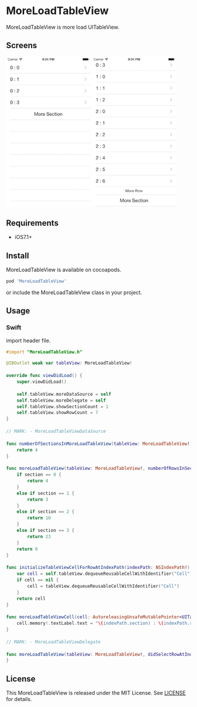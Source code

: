 # MoreLoadTableView

MoreLoadTableView is more load UITableView.

## Screens

<img src="https://github.com/TakayoshiMiyamoto/MoreLoadTableView/blob/master/images/screen1.png" width="230px">
<img src="https://github.com/TakayoshiMiyamoto/MoreLoadTableView/blob/master/images/screen2.png" width="230px">

## Requirements

- iOS7.1+

## Install

MoreLoadTableView is available on cocoapods.

```ruby
pod 'MoreLoadTableView'
```

or include the MoreLoadTableView class in your project.

## Usage

### Swift

import header file.

``` objective-c
#import "MoreLoadTableView.h"
```

``` swift
@IBOutlet weak var tableView: MoreLoadTableView!

override func viewDidLoad() {
    super.viewDidLoad()

    self.tableView.moreDataSource = self
    self.tableView.moreDelegate = self
    self.tableView.showSectionCount = 1
    self.tableView.showRowCount = 7
}

// MARK: - MoreLoadTableViewDataSource

func numberOfSectionsInMoreLoadTableView(tableView: MoreLoadTableView!) -> Int {
    return 4
}

func moreLoadTableView(tableView: MoreLoadTableView!, numberOfRowsInSection section: Int) -> Int {
    if section == 0 {
        return 4
    }
    else if section == 1 {
        return 3
    }
    else if section == 2 {
        return 10
    }
    else if section == 3 {
        return 23
    }
    return 0
}

func initializeTableViewCellForRowAtIndexPath(indexPath: NSIndexPath!) -> UITableViewCell! {
    var cell = self.tableView.dequeueReusableCellWithIdentifier("Cell")
    if cell == nil {
        cell = tableView.dequeueReusableCellWithIdentifier("Cell")
    }
    return cell
}

func moreLoadTableViewCell(cell: AutoreleasingUnsafeMutablePointer<UITableViewCell?>, cellForRowAtIndexPath indexPath: NSIndexPath!) {
    cell.memory!.textLabel.text = "\(indexPath.section) : \(indexPath.row)"
}

// MARK: - MoreLoadTableViewDelegate

func moreLoadTableView(tableView: MoreLoadTableView!, didSelectRowAtIndexPath indexPath: NSIndexPath!) {
}
```

## License

This MoreLoadTableView is released under the MIT License.
See [LICENSE](/LICENSE) for details.
